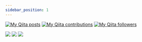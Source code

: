 ```yaml
---
sidebar_position: 1
---
```


[![My Qiita posts](https://qiita-badge.apiapi.app/s/kyoto-kanko/posts.svg)](http://qiita.com/kyoto-kanko)
[![My Qiita contributions](https://qiita-badge.apiapi.app/s/kyoto-kanko/contributions.svg)](http://qiita.com/kyoto-kanko)
[![My Qiita followers](https://qiita-badge.apiapi.app/s/kyoto-kanko/followers.svg)](http://qiita.com/kyoto-kanko)

![](https://github-profile-summary-cards.vercel.app/api/cards/profile-details?username=kyoto-kanko&theme=dracula)
![](https://github-readme-stats.vercel.app/api?username=kyoto-kanko&count_private=true&show_icons=true&theme=dracula)
![](https://github-readme-stats.vercel.app/api/top-langs/?username=kyoto-kanko&layout=compact&theme=dracula)
